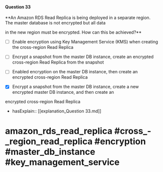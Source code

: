 #### Question  33

**An Amazon RDS Read Replica is being deployed in a separate region. The master database is not encrypted but all data

in the new region must be encrypted. How can this be achieved?**

- [ ] Enable encryption using Key Management Service (KMS) when creating the cross-region Read Replica

- [ ] Encrypt a snapshot from the master DB instance, create an encrypted cross-region Read Replica from the snapshot

- [ ] Enabled encryption on the master DB instance, then create an encrypted cross-region Read Replica

- [x] Encrypt a snapshot from the master DB instance, create a new encrypted master DB instance, and then create an

encrypted cross-region Read Replica

- hasExplain:: [[explanation_Question  33.md]]

# amazon_rds_read_replica #cross_-_region_read_replica #encryption #master_db_instance #key_management_service
